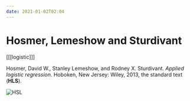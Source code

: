 ```yaml
---
date: 2021-01-02T02:04
---
```


# Hosmer, Lemeshow and Sturdivant

[[[logistic]]]

Hosmer, David W., Stanley Lemeshow, and Rodney X. Sturdivant. *Applied logistic regression*. Hoboken, New Jersey: Wiley, 2013, the standard text (**HLS**). 

![HSL](https://images-na.ssl-images-amazon.com/images/I/41qT9mkbB0L._SX313_BO1,204,203,200_.jpg)